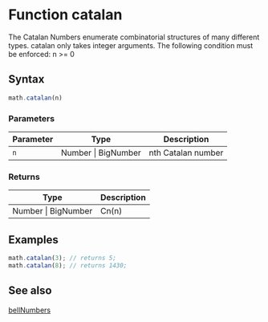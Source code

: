 <!-- Note: This file is automatically generated from source code comments. Changes made in this file will be overridden. -->

# Function catalan

The Catalan Numbers enumerate combinatorial structures of many different types.
catalan only takes integer arguments.
The following condition must be enforced: n >= 0


## Syntax

```js
math.catalan(n)
```

### Parameters

Parameter | Type | Description
--------- | ---- | -----------
`n` | Number &#124; BigNumber | nth Catalan number

### Returns

Type | Description
---- | -----------
Number &#124; BigNumber | Cn(n)


## Examples

```js
math.catalan(3); // returns 5;
math.catalan(8); // returns 1430;
```


## See also

[bellNumbers](bellNumbers.md)
